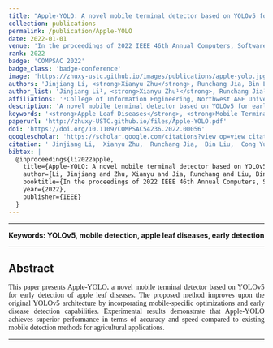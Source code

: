 ```yaml
---
title: "Apple-YOLO: A novel mobile terminal detector based on YOLOv5 for early apple leaf diseases"
collection: publications
permalink: /publication/Apple-YOLO
date: 2022-01-01
venue: 'In the proceedings of 2022 IEEE 46th Annual Computers, Software, and Applications Conference (COMPSAC)'
rank: 2022
badge: 'COMPSAC 2022'
badge_class: 'badge-conference'
image: 'https://zhuxy-ustc.github.io/images/publications/apple-yolo.jpg'
authors: 'Jinjiang Li, <strong>Xianyu Zhu</strong>, Runchang Jia, Bin Liu, Cong Yu'
author_list: 'Jinjiang Li¹, <strong>Xianyu Zhu¹</strong>, Runchang Jia¹, Bin Liu¹, Cong Yu¹'
affiliations: '¹College of Information Engineering, Northwest A&F University, Yangling, China'
description: 'A novel mobile terminal detector based on YOLOv5 for early detection of apple leaf diseases with improved accuracy and speed.'
keywords: '<strong>Apple Leaf Diseases</strong>, <strong>Mobile Terminal Detection</strong>, <strong>Convolutional Neural Networks</strong>, <strong>Lightweight Model</strong>'
paperurl: 'http://zhuxy-USTC.github.io/files/Apple-YOLO.pdf'
doi: 'https://doi.org/10.1109/COMPSAC54236.2022.00056'
googlescholar: 'https://scholar.google.com/citations?view_op=view_citation&hl=en&user=DHVjR2oAAAAJ&citation_for_view=DHVjR2oAAAAJ:u5HHmVD_uO8C'
citation: ' Jinjiang Li,  Xianyu Zhu,  Runchang Jia,  Bin Liu,  Cong Yu, &quot;Apple-YOLO: A novel mobile terminal detector based on YOLOv5 for early apple leaf diseases.&quot; In the proceedings of 2022 IEEE 46th Annual Computers, Software, and Applications Conference (COMPSAC), 2022.'
bibtex: |
  @inproceedings{li2022apple,
    title={Apple-YOLO: A novel mobile terminal detector based on YOLOv5 for early apple leaf diseases},
    author={Li, Jinjiang and Zhu, Xianyu and Jia, Runchang and Liu, Bin and Yu, Cong},
    booktitle={In the proceedings of 2022 IEEE 46th Annual Computers, Software, and Applications Conference (COMPSAC)},
    year={2022},
    publisher={IEEE}
  }
---
```



--------

**Keywords: YOLOv5, mobile detection, apple leaf diseases, early detection**


--------

## Abstract
<div style="font-family: 'Times New Roman', Times, serif;">
<p style="text-align: justify;">
This paper presents Apple-YOLO, a novel mobile terminal detector based on YOLOv5 for early detection of apple leaf diseases. The proposed method improves upon the original YOLOv5 architecture by incorporating mobile-specific optimizations and early disease detection capabilities. Experimental results demonstrate that Apple-YOLO achieves superior performance in terms of accuracy and speed compared to existing mobile detection methods for agricultural applications.
</p>
</div>


--------
